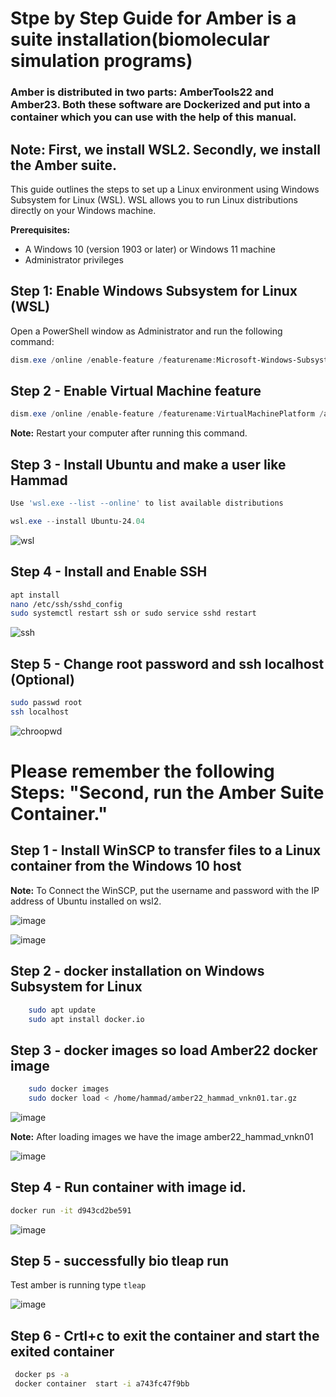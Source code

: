 # Stpe by Step Guide for Amber is a suite installation(biomolecular simulation programs) 
### Amber is distributed in two parts: AmberTools22 and Amber23. Both these software are Dockerized and put into a container which you can use with the help of this manual.
## Note: First, we install WSL2. Secondly, we install the Amber suite.
This guide outlines the steps to set up a Linux environment using Windows Subsystem for Linux (WSL). WSL allows you to run Linux distributions directly on your Windows machine.

**Prerequisites:**

* A Windows 10 (version 1903 or later) or Windows 11 machine
* Administrator privileges


## Step 1: Enable Windows Subsystem for Linux (WSL)

Open a PowerShell window as Administrator and run the following command:

```powershell
dism.exe /online /enable-feature /featurename:Microsoft-Windows-Subsystem-Linux /all /norestart
```

## Step 2 - Enable Virtual Machine feature

```powershell
dism.exe /online /enable-feature /featurename:VirtualMachinePlatform /all /norestart
```
**Note:** Restart your computer after running this command.

## Step 3 - Install Ubuntu and make a user like Hammad
```powershell
Use 'wsl.exe --list --online' to list available distributions

wsl.exe --install Ubuntu-24.04

```

![wsl](https://github.com/hammadattari/VNKN01-BioInfoLabSoft/assets/44769452/5cd9eb36-2f6d-4725-a035-a389c9ec3e0f)

## Step 4 - Install and Enable SSH

```bash
apt install
nano /etc/ssh/sshd_config
sudo systemctl restart ssh or sudo service sshd restart
```

![ssh](https://github.com/hammadattari/VNKN01-BioInfoLabSoft/assets/44769452/7ee2b2ed-be2c-4e71-89c4-a25c137f1cf5)

## Step 5 - Change root password and ssh localhost (Optional)

```bash
sudo passwd root
ssh localhost
```
![chroopwd](https://github.com/hammadattari/VNKN01-BioInfoLabSoft/assets/44769452/27d7b6f4-501d-48dd-97d3-9a75955b3fad)


# Please remember the following Steps: "Second, run the Amber Suite Container." 

## Step 1 - Install WinSCP to transfer files to a Linux container from the Windows 10 host
**Note:** To Connect the WinSCP, put the username and password with the IP address of Ubuntu installed on wsl2.

![image](https://github.com/hammadattari/VNKN01-BioInfoLabSoft/assets/44769452/baffe477-b5e7-412d-8776-39004983924e)


![image](https://github.com/hammadattari/VNKN01-BioInfoLabSoft/assets/44769452/3470f020-ba1f-4300-9f79-26ceb3f007f0)



## Step 2 - docker installation on Windows Subsystem for Linux
```bash
	sudo apt update
	sudo apt install docker.io
```

## Step 3 - docker images so load Amber22 docker image
```bash
	sudo docker images
	sudo docker load < /home/hammad/amber22_hammad_vnkn01.tar.gz
```

![image](https://github.com/hammadattari/VNKN01-BioInfoLabSoft/assets/44769452/ff7a489e-14d6-49cf-a255-e1323a780612)


**Note:** After loading images  we have the image amber22_hammad_vnkn01

![image](https://github.com/hammadattari/VNKN01-BioInfoLabSoft/assets/44769452/c23eb973-2be2-4e90-982b-94bf598f2279)

## Step 4 - Run container with image id.
```bash
docker run -it d943cd2be591
```
![image](https://github.com/hammadattari/VNKN01-BioInfoLabSoft/assets/44769452/0a1dcbaa-deba-4f09-92a3-9cbe5bb0a0a2)

## Step 5 - successfully bio tleap run

Test amber is running type   ``` tleap ```

![image](https://github.com/hammadattari/VNKN01-BioInfoLabSoft/assets/44769452/8f2268a2-2471-4073-b261-661890eb65a7)



## Step 6 - Crtl+c to exit the container and start the exited container

```bash
 docker ps -a 
 docker container  start -i a743fc47f9bb
```
